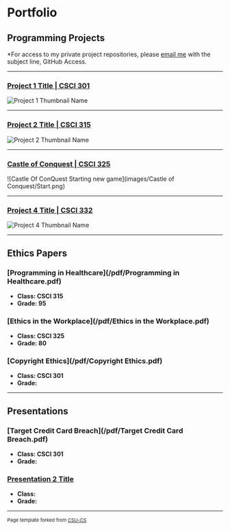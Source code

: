 Portfolio
=========

Programming Projects
--------------------

*For access to my private project repositories, please [email me](mailto:jcway@csustudent.net?subject=GitHub%20Access) with the subject line, GitHub Access.

---
### [Project 1 Title | CSCI 301](project1)

![Project 1 Thumbnail Name](images/dummy_thumbnail.jpg)

---
### [Project 2 Title | CSCI 315](project1)

![Project 2 Thumbnail Name](images/dummy_thumbnail.jpg)

---
### [Castle of Conquest | CSCI 325](project1)

![Castle Of ConQuest Starting new game](images/Castle of Conquest/Start.png)

---
### [Project 4 Title | CSCI 332](project1)

![Project 4 Thumbnail Name](images/dummy_thumbnail.jpg)

---

Ethics Papers
-------------

### [Programming in Healthcare](/pdf/Programming in Healthcare.pdf)

-   **Class: CSCI 315**  
-   **Grade: 95**

### [Ethics in the Workplace](/pdf/Ethics in the Workplace.pdf)

-   **Class: CSCI 325** 
-   **Grade: 80**

### [Copyright Ethics](/pdf/Copyright Ethics.pdf)

-   **Class: CSCI 301** 
-   **Grade:**

---

Presentations
-------------

### [Target Credit Card Breach](/pdf/Target Credit Card Breach.pdf)

- **Class: CSCI 301** 
- **Grade:**


### [Presentation 2 Title](/pdf/sample_presentation.pdf)

- **Class:** 
- **Grade:**

---

<p style="font-size:11px">Page template forked from <a href="https://github.com/csu-cs/csci-portfolio">CSU-CS</a></p>
<!-- Remove above link if you don't want to attributive -->
